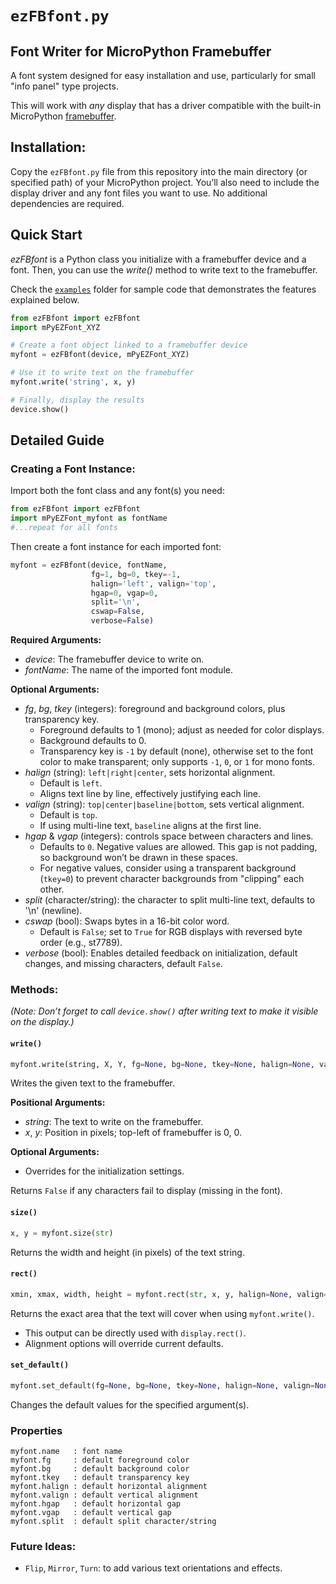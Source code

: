 # `ezFBfont.py`
## Font Writer for MicroPython Framebuffer

A font system designed for easy installation and use, particularly for small "info panel" type projects.

This will work with *any* display that has a driver compatible with the built-in MicroPython [framebuffer](https://docs.micropython.org/en/latest/library/framebuf.html).

## Installation:
Copy the `ezFBfont.py` file from this repository into the main directory (or specified path) of your MicroPython project. You’ll also need to include the display driver and any font files you want to use. No additional dependencies are required.

## Quick Start
*ezFBfont* is a Python class you initialize with a framebuffer device and a font. Then, you can use the *write()* method to write text to the framebuffer.

Check the [`examples`](examples) folder for sample code that demonstrates the features explained below.
```python
from ezFBfont import ezFBfont
import mPyEZFont_XYZ

# Create a font object linked to a framebuffer device
myfont = ezFBfont(device, mPyEZFont_XYZ)

# Use it to write text on the framebuffer
myfont.write('string', x, y)

# Finally, display the results
device.show()
```

## Detailed Guide
### Creating a Font Instance:

Import both the font class and any font(s) you need:
```python
from ezFBfont import ezFBfont
import mPyEZFont_myfont as fontName
#...repeat for all fonts
```

Then create a font instance for each imported font:
```python
myfont = ezFBfont(device, fontName,
                  fg=1, bg=0, tkey=-1,
                  halign='left', valign='top',
                  hgap=0, vgap=0,
                  split='\n',
                  cswap=False,
                  verbose=False)
```

**Required Arguments:**
* *device*: The framebuffer device to write on.
* *fontName*: The name of the imported font module.

**Optional Arguments:**
* *fg*, *bg*, *tkey* (integers): foreground and background colors, plus transparency key.
  * Foreground defaults to 1 (mono); adjust as needed for color displays.
  * Background defaults to 0.
  * Transparency key is `-1` by default (none), otherwise set to the font color to make transparent; only supports `-1`, `0`, or `1` for mono fonts.
* *halign* (string): `left|right|center`, sets horizontal alignment.
  * Default is `left`.
  * Aligns text line by line, effectively justifying each line.
* *valign* (string): `top|center|baseline|bottom`, sets vertical alignment.
  * Default is `top`.
  * If using multi-line text, `baseline` aligns at the first line.
* *hgap* & *vgap* (integers): controls space between characters and lines.
  * Defaults to `0`. Negative values are allowed. This gap is not padding, so background won’t be drawn in these spaces.
  * For negative values, consider using a transparent background (`tkey=0`) to prevent character backgrounds from "clipping" each other.
* *split* (character/string): the character to split multi-line text, defaults to '\n' (newline).
* *cswap* (bool): Swaps bytes in a 16-bit color word.
  * Default is `False`; set to `True` for RGB displays with reversed byte order (e.g., st7789).
* *verbose* (bool): Enables detailed feedback on initialization, default changes, and missing characters, default `False`.

### Methods:
*(Note: Don’t forget to call `device.show()` after writing text to make it visible on the display.)*

#### `write()`
```python
myfont.write(string, X, Y, fg=None, bg=None, tkey=None, halign=None, valign=None)
```
Writes the given text to the framebuffer.

**Positional Arguments:**
* *string*: The text to write on the framebuffer.
* *x*, *y*: Position in pixels; top-left of framebuffer is 0, 0.

**Optional Arguments:**
* Overrides for the initialization settings.

Returns `False` if any characters fail to display (missing in the font).

#### `size()`
```python
x, y = myfont.size(str)
```
Returns the width and height (in pixels) of the text string.

#### `rect()`
```python
xmin, xmax, width, height = myfont.rect(str, x, y, halign=None, valign=None)
```
Returns the exact area that the text will cover when using `myfont.write()`.
* This output can be directly used with `display.rect()`.
* Alignment options will override current defaults.

#### `set_default()`
```python
myfont.set_default(fg=None, bg=None, tkey=None, halign=None, valign=None, hgap=None, vgap=None, split=None, verbose=None)
```
Changes the default values for the specified argument(s).

### Properties
```
myfont.name   : font name
myfont.fg     : default foreground color
myfont.bg     : default background color
myfont.tkey   : default transparency key
myfont.halign : default horizontal alignment
myfont.valign : default vertical alignment
myfont.hgap   : default horizontal gap
myfont.vgap   : default vertical gap
myfont.split  : default split character/string
```

### Future Ideas:
* `Flip`, `Mirror`, `Turn`: to add various text orientations and effects.

